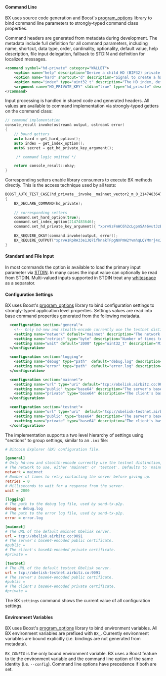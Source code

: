 #### Command Line

BX uses source code generation and Boost's [program_options](http://www.boost.org/doc/libs/1_49_0/doc/html/program_options/overview.html) library to bind command line parameters to strongly-typed command class properties.

Command headers are generated from metadata during development. The metadata include full definition for all command parameters, including name, shortcut, data type, order, cardinality, optionality, default value, help description, file input delegation, fallback to STDIN and definition for localized messages.
```xml
<command symbol="hd-private" category="WALLET">
    <option name="help" description="Derive a child HD (BIP32) private key from another HD private key." />
    <option name="hard" shortcut="d" description="Signal to create a hardened key." />
    <option name="index" type="uint32_t" description="The HD index, defaults to zero." />
    <argument name="HD_PRIVATE_KEY" stdin="true" type="hd_private" description="The parent HD private key.  If not specified the key is read from STDIN." />
</command>
```
Input processing is handled in shared code and generated headers. All values are available to command implementation via strongly-typed getters on the command class:
```c++
// command implementation
console_result invoke(ostream& output, ostream& error)
{
    // bound getters
    auto hard = get_hard_option();
    auto index = get_index_option();
    auto& secret = get_hd_private_key_argument();

     /* command logic omitted */

    return console_result::okay;
}
```
Corresponding setters enable library consumers to execute BX methods directly. This is the access technique used by all tests:
```c++
BOOST_AUTO_TEST_CASE(hd_private__invoke__mainnet_vector2_m_0_2147483647h_1_2147483646h__okay_output)
{
    BX_DECLARE_COMMAND(hd_private);
    
    // corresponding setters
    command.set_hard_option(true);
    command.set_index_option(2147483646);
    command.set_hd_private_key_argument({ "xprv9zFnWC6h2cLgpmSA46vutJzBcfJ8yaJGg8cX1e5StJh45BBciYTRXSd25UEPVuesF9yog62tGAQtHjXajPPdbRCHuWS6T8XA2ECKADdw4Ef" });
    
    BX_REQUIRE_OKAY(command.invoke(output, error));
    BX_REQUIRE_OUTPUT("xprvA1RpRA33e1JQ7ifknakTFpgNXPmW2YvmhqLQYMmrj4xJXXWYpDPS3xz7iAxn8L39njGVyuoseXzU6rcxFLJ8HFsTjSyQbLYnMpCqE2VbFWc\n");
}
```

#### Standard and File Input

In most commands the option is available to load the primary input parameter via [STDIN](http://wikipedia.org/wiki/Standard_streams#Standard_input_.28stdin.29). In many cases the input value can optionally be read from STDIN. Multi-valued inputs supported in STDIN treat any [whitespace](http://en.wikipedia.org/wiki/Whitespace_character) as a separator.

#### Configuration Settings

BX uses Boost's [program_options](http://www.boost.org/doc/libs/1_49_0/doc/html/program_options/overview.html) library to bind configuration settings to strongly-typed application level properties. Settings values are read into base command properties generated from the following metadata.
```xml
  <configuration section="general">
    <!-- Only hd-new and stealth-encode currently use the testnet distinction, apart from swapping servers. -->
    <setting name="network" default="mainnet" description="The network to use, either 'mainnet' or 'testnet'. Defaults to 'mainnet'." />
    <setting name="retries" type="byte" description="Number of times to retry contacting the server before giving up." />
    <setting name="wait" default="2000" type="uint32_t" description="Milliseconds to wait for a response from the server." />
  </configuration>

  <configuration section="logging">
    <setting name="debug" type="path"  default="debug.log" description="The path to the debug log file, used by send-tx-p2p." />
    <setting name="error" type="path"  default="error.log" description="The path to the error log file, used by send-tx-p2p." />
  </configuration>

  <configuration section="mainnet">
    <setting name="url" type="uri" default="tcp://obelisk.airbitz.co:9091" description="The URL of the Obelisk mainnet server." />
    <setting name="public" type="base64" description="The server's base64-encoded public certificate." />
    <setting name="private" type="base64" description="The client's base64-encoded private certificate." />
  </configuration>

  <configuration section="testnet">
    <setting name="url" type="uri"  default="tcp://obelisk-testnet.airbitz.co:9091" description="The URL of the Obelisk testnet server." />
    <setting name="public" type="base64" description="The server's base64-encoded public certificate." />
    <setting name="private" type="base64" description="The client's base64-encoded private certificate." />
  </configuration>
```
The implementation supports a two level hierarchy of settings using "sections" to group settings, similar to an `.ini` file:
```ini
# Bitcoin Explorer (BX) configuration file.

[general]
# Only hd-new and stealth-encode currently use the testnet distinction, apart from swapping servers.
# The network to use, either 'mainnet' or 'testnet'. Defaults to 'mainnet'.
network = mainnet
# Number of times to retry contacting the server before giving up.
retries = 0
# Milliseconds to wait for a response from the server.
wait = 2000

[logging]
# The path to the debug log file, used by send-tx-p2p.
debug = debug.log
# The path to the error log file, used by send-tx-p2p.
error = error.log

[mainnet]
# The URL of the default mainnet Obelisk server.
url = tcp://obelisk.airbitz.co:9091
# The server's base64-encoded public certificate.
#public = 
# The client's base64-encoded private certificate.
#private = 

[testnet]
# The URL of the default testnet Obelisk server.
url = tcp://obelisk-testnet.airbitz.co:9091
# The server's base64-encoded public certificate.
#public = 
# The client's base64-encoded private certificate.
#private = 
```
The BX `settings` command shows the current value of all configuration settings.

#### Environment Variables

BX uses Boost's [program_options](http://www.boost.org/doc/libs/1_49_0/doc/html/program_options/overview.html) library to bind environment variables. All BX environment variables are prefixed with `BX_`. Currently environment variables are bound explicitly (i.e. bindings are not generated from metadata).

`BX_CONFIG` is the only bound environment variable. BX uses a Boost feature to tie the environment variable and the command line option of the same identity (i.e. `--config`). Command line options have precedence if both are set.